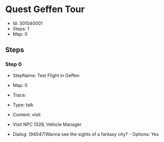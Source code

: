 # Quest Geffen Tour

- Id: 301040001
- Steps: 1
- Map: 0

## Steps

### Step 0
- StepName:  Test Flight in Geffen
- Map:  0
- Trace:  
- Type:  talk
- Content:  visit
- Visit NPC 1328, Vehicle Manager

- Dialog: (94047)Wanna see the sights of a fantasy city? - Options: Yes


